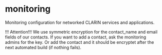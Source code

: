 # monitoring
Monitoring configuration for networked CLARIN services and applications.

!!! Attention!!!
We use symmetric encryption for the contact_name and email fields of our contacts. If you want to add a contact, 
ask the monitoring admins for the key. Or add the contact and it should be encryptet after the next automated build (if nothing fails).

